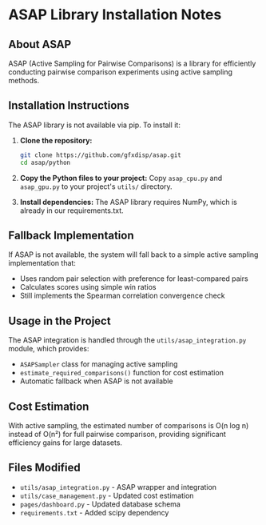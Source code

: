 # ASAP Library Installation Notes

## About ASAP
ASAP (Active Sampling for Pairwise Comparisons) is a library for efficiently conducting pairwise comparison experiments using active sampling methods.

## Installation Instructions

The ASAP library is not available via pip. To install it:

1. **Clone the repository:**
   ```bash
   git clone https://github.com/gfxdisp/asap.git
   cd asap/python
   ```

2. **Copy the Python files to your project:**
   Copy `asap_cpu.py` and `asap_gpu.py` to your project's `utils/` directory.

3. **Install dependencies:**
   The ASAP library requires NumPy, which is already in our requirements.txt.

## Fallback Implementation

If ASAP is not available, the system will fall back to a simple active sampling implementation that:
- Uses random pair selection with preference for least-compared pairs
- Calculates scores using simple win ratios
- Still implements the Spearman correlation convergence check

## Usage in the Project

The ASAP integration is handled through the `utils/asap_integration.py` module, which provides:
- `ASAPSampler` class for managing active sampling
- `estimate_required_comparisons()` function for cost estimation
- Automatic fallback when ASAP is not available

## Cost Estimation

With active sampling, the estimated number of comparisons is O(n log n) instead of O(n²) for full pairwise comparison, providing significant efficiency gains for large datasets.

## Files Modified

- `utils/asap_integration.py` - ASAP wrapper and integration
- `utils/case_management.py` - Updated cost estimation
- `pages/dashboard.py` - Updated database schema
- `requirements.txt` - Added scipy dependency